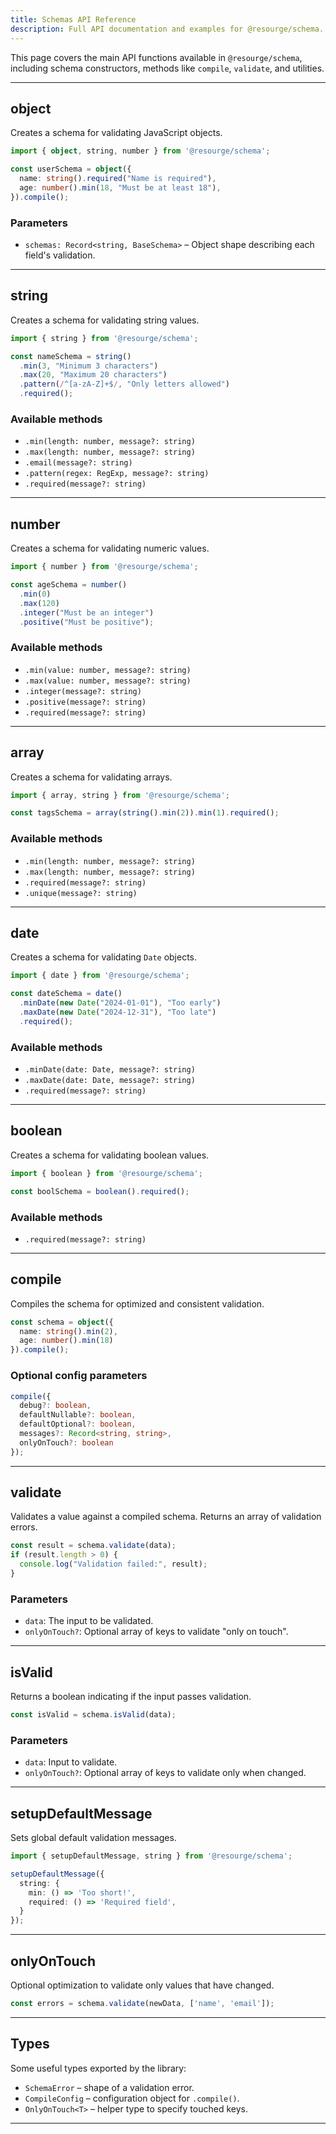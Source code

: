 ```yaml
---
title: Schemas API Reference
description: Full API documentation and examples for @resourge/schema.
---
```


This page covers the main API functions available in `@resourge/schema`, including schema constructors, methods like `compile`, `validate`, and utilities.

---

## object

Creates a schema for validating JavaScript objects.

```ts
import { object, string, number } from '@resourge/schema';

const userSchema = object({
  name: string().required("Name is required"),
  age: number().min(18, "Must be at least 18"),
}).compile();
````

### Parameters

* `schemas: Record<string, BaseSchema>` – Object shape describing each field's validation.

---

## string

Creates a schema for validating string values.

```ts
import { string } from '@resourge/schema';

const nameSchema = string()
  .min(3, "Minimum 3 characters")
  .max(20, "Maximum 20 characters")
  .pattern(/^[a-zA-Z]+$/, "Only letters allowed")
  .required();
```

### Available methods

* `.min(length: number, message?: string)`
* `.max(length: number, message?: string)`
* `.email(message?: string)`
* `.pattern(regex: RegExp, message?: string)`
* `.required(message?: string)`

---

## number

Creates a schema for validating numeric values.

```ts
import { number } from '@resourge/schema';

const ageSchema = number()
  .min(0)
  .max(120)
  .integer("Must be an integer")
  .positive("Must be positive");
```

### Available methods

* `.min(value: number, message?: string)`
* `.max(value: number, message?: string)`
* `.integer(message?: string)`
* `.positive(message?: string)`
* `.required(message?: string)`

---

## array

Creates a schema for validating arrays.

```ts
import { array, string } from '@resourge/schema';

const tagsSchema = array(string().min(2)).min(1).required();
```

### Available methods

* `.min(length: number, message?: string)`
* `.max(length: number, message?: string)`
* `.required(message?: string)`
* `.unique(message?: string)`

---

## date

Creates a schema for validating `Date` objects.

```ts
import { date } from '@resourge/schema';

const dateSchema = date()
  .minDate(new Date("2024-01-01"), "Too early")
  .maxDate(new Date("2024-12-31"), "Too late")
  .required();
```

### Available methods

* `.minDate(date: Date, message?: string)`
* `.maxDate(date: Date, message?: string)`
* `.required(message?: string)`

---

## boolean

Creates a schema for validating boolean values.

```ts
import { boolean } from '@resourge/schema';

const boolSchema = boolean().required();
```

### Available methods

* `.required(message?: string)`

---

## compile

Compiles the schema for optimized and consistent validation.

```ts
const schema = object({
  name: string().min(2),
  age: number().min(18)
}).compile();
```

### Optional config parameters

```ts
compile({
  debug?: boolean,
  defaultNullable?: boolean,
  defaultOptional?: boolean,
  messages?: Record<string, string>,
  onlyOnTouch?: boolean
});
```

---

## validate

Validates a value against a compiled schema. Returns an array of validation errors.

```ts
const result = schema.validate(data);
if (result.length > 0) {
  console.log("Validation failed:", result);
}
```

### Parameters

* `data`: The input to be validated.
* `onlyOnTouch?`: Optional array of keys to validate "only on touch".

---

## isValid

Returns a boolean indicating if the input passes validation.

```ts
const isValid = schema.isValid(data);
```

### Parameters

* `data`: Input to validate.
* `onlyOnTouch?`: Optional array of keys to validate only when changed.

---

## setupDefaultMessage

Sets global default validation messages.

```ts
import { setupDefaultMessage, string } from '@resourge/schema';

setupDefaultMessage({
  string: {
    min: () => 'Too short!',
    required: () => 'Required field',
  }
});
```

---

## onlyOnTouch

Optional optimization to validate only values that have changed.

```ts
const errors = schema.validate(newData, ['name', 'email']);
```

---

## Types

Some useful types exported by the library:

* `SchemaError` – shape of a validation error.
* `CompileConfig` – configuration object for `.compile()`.
* `OnlyOnTouch<T>` – helper type to specify touched keys.

---

